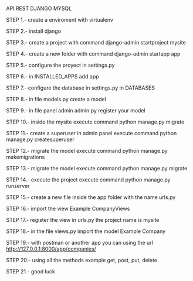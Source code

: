API REST DJANGO MYSQL


STEP 1.- create a enviroment with virtualenv

STEP 2.- install django

STEP 3.- create a project with command django-admin startproject mysite

STEP 4.- create a new folder with command django-admin startapp app

STEP 5.- configure the proyect in settings.py

STEP 6.- in INSTALLED_APPS add app

STEP 7.- configure the database in settings.py  in DATABASES

STEP 8.- in file models.py create a model

STEP 9.- in file panel admin admin.py register your model 

STEP 10.- inside the mysite execute command python manage.py migrate

STEP 11.- create a superuser in admin panel execute command python manage.py createsuperuser

STEP 12.- migrate the model execute command python manage.py makemigrations

STEP 13.- migrate the model execute command python manage.py migrate

STEP 14.- execute the project execute command python manage.py runserver

STEP 15.- create a new file inside the app folder with the name urls.py

STEP 16.- import the view Example CompanyViews

STEP 17.- register the view in urls.py the project name is mysite 

STEP 18.- in the file views.py import the model Example Company

STEP 19.- with postman or another app you can using the url http://127.0.0.1:8000/app/companies/

STEP 20.- using all the methods example get, post, put, delete

STEP 21.- good luck


